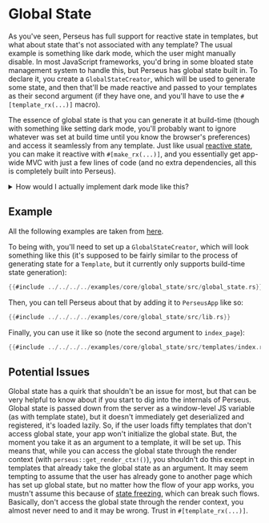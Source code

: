 # Global State

As you've seen, Perseus has full support for reactive state in templates, but what about state that's not associated with any template? The usual example is something like dark mode, which the user might manually disable. In most JavaScript frameworks, you'd bring in some bloated state management system to handle this, but Perseus has global state built in. To declare it, you create a `GlobalStateCreator`, which will be used to generate some state, and then that'll be made reactive and passed to your templates as their second argument (if they have one, and you'll have to use the `#[template_rx(...)]` macro).

The essence of global state is that you can generate it at build-time (though with something like setting dark mode, you'll probably want to ignore whatever was set at build time until you know the browser's preferences) and access it seamlessly from any template. Just like usual [reactive state](:reference/state/rx), you can make it reactive with `#[make_rx(...)]`, and you essentially get app-wide MVC with just a few lines of code (and no extra dependencies, all this is completely built into Perseus).

<details>
<summary>How would I actually implement dark mode like this?</summary>

Above is a contrived example. In reality, dark mode is set in two ways: the preference that the browser exposes and the user's own manual setting (usually through a toggle switch in the header or similar). You obviously don't want to start in light mode and then flicker to dark mode once you know the user's preference, that would be awful, so it's far better to rely on a class in the HTML (e.g. if `dark` is set on the `<body>`, certain things should be styled in different ways) that you set based on a cookie that you've stored, falling back to the `prefers-color-scheme` if there's no cookie yet. Perseus is designed to load content and then make it interactive, so if you do this cookie-checking in your Wasm ode, you'll be too late to avoid that flicker, which is why it's better to either do this with a separate Wasm bundle, or with a quick bit of JS written directly into your `index.html` file. There are plenty of guides on how to achieve this online.

The role of dark mode comes in in styling that toggle switch mostly, and whenever it changes, you should toggle the `dark` class on the `<body>` or similar and update the global state. YOu could to the class toggling with a `create_effect` that listens for changes in the global state. So, in this case, global state actually isn't crucial, it just makes things cleaner and easier to set up. Unfortunately though, dark mode is irritating with any prerendering because you want to avoid that flicker. (That said, if you don't mind temporarily blinding your 3am users, do whatever you like!)

</details>

## Example

All the following examples are taken from [here](https://github.com/arctic-hen7/perseus/blob/main/examples/global_state).

To being with, you'll need to set up a `GlobalStateCreator`, which will look something like this (it's supposed to be fairly similar to the process of generating state for a `Template`, but it currently only supports build-time state generation):

```rust
{{#include ../../../../examples/core/global_state/src/global_state.rs}}
```

Then, you can tell Perseus about that by adding it to `PerseusApp` like so:

```rust
{{#include ../../../../examples/core/global_state/src/lib.rs}}
```

Finally, you can use it like so (note the second argument to `index_page`):

```rust
{{#include ../../../../examples/core/global_state/src/templates/index.rs}}
```

## Potential Issues

Global state has a quirk that shouldn't be an issue for most, but that can be very helpful to know about if you start to dig into the internals of Perseus. Global state is passed down from the server as a window-level JS variable (as with template state), but it doesn't immediately get deserialized and registered, it's loaded lazily. So, if the user loads fifty templates that don't access global state, your app won't initialize the global state. But, the moment you take it as an argument to a template, it will be set up. This means that, while you can access the global state through the render context (with `perseus::get_render_ctx!()`), you shouldn't do this except in templates that already take the global state as an argument. It may seem tempting to assume that the user has already gone to another page which has set up global state, but no matter how the flow of your app works, you mustn't assume this because of [state freezing](:reference/state/freezing), which can break such flows. Basically, don't access the global state through the render context, you almost never need to and it may be wrong. Trust in `#[template_rx(...)]`.
